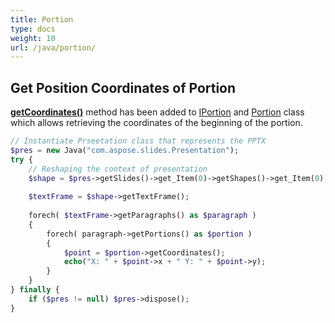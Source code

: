 ```yaml
---
title: Portion
type: docs
weight: 10
url: /java/portion/
---
```


## **Get Position Coordinates of Portion**
[**getCoordinates()**](https://apireference.aspose.com/slides/java/com.aspose.slides/IPortion#getCoordinates--) method has been added to [IPortion](http://www.aspose.com/api/java/slides/com.aspose.slides/interfaces/IPortion) and [Portion](http://www.aspose.com/api/java/slides/com.aspose.slides/classes/Portion) class which allows retrieving the coordinates of the beginning of the portion.

```php
// Instantiate Prseetation class that represents the PPTX
$pres = new Java("com.aspose.slides.Presentation");
try {
    // Reshaping the context of presentation
    $shape = $pres->getSlides()->get_Item(0)->getShapes()->get_Item(0);
    
    $textFrame = $shape->getTextFrame();
    
    forech( $textFrame->getParagraphs() as $paragraph ) 
    {
        forech( paragraph->getPortions() as $portion ) 
        {
            $point = $portion->getCoordinates();
            echo("X: " + $point->x + " Y: " + $point->y);
        }
    }
} finally {
    if ($pres != null) $pres->dispose();
}
```
